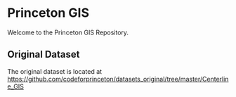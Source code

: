 # Princeton GIS

Welcome to the Princeton GIS Repository.

## Original Dataset
The original dataset is located at https://github.com/codeforprinceton/datasets_original/tree/master/Centerline_GIS
